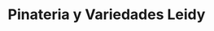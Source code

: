 ---
title: "Pinateria y Variedades Leidy"
url: /puerto-boyaca/pinateria-y-variedades-leidy/
shop: comodidad
---